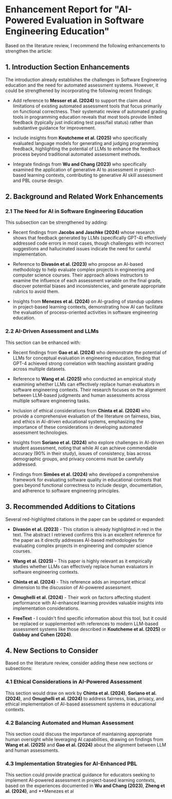 # Enhancement Report for "AI-Powered Evaluation in Software Engineering Education"

Based on the literature review, I recommend the following enhancements to strengthen the article:

## 1. Introduction Section Enhancements

The introduction already establishes the challenges in Software Engineering education and the need for automated assessment systems. However, it could be strengthened by incorporating the following recent findings:

- Add reference to **Messer et al. (2024)** to support the claim about limitations of existing automated assessment tools that focus primarily on functional correctness. Their systematic review of automated grading tools in programming education reveals that most tools provide limited feedback (typically just indicating test pass/fail status) rather than substantive guidance for improvement.

- Include insights from **Koutcheme et al. (2025)** who specifically evaluated language models for generating and judging programming feedback, highlighting the potential of LLMs to enhance the feedback process beyond traditional automated assessment methods.

- Integrate findings from **Wu and Chang (2023)** who specifically examined the application of generative AI to assessment in project-based learning contexts, contributing to generative AI skill assessment and PBL course design.

## 2. Background and Related Work Enhancements

### 2.1 The Need for AI in Software Engineering Education

This subsection can be strengthened by adding:

- Recent findings from **Jacobs and Jaschke (2024)** whose research shows that feedback generated by LLMs (specifically GPT-4) effectively addressed code errors in most cases, though challenges with incorrect suggestions and hallucinated issues indicate the need for careful implementation.

- Reference to **Divasón et al. (2023)** who propose an AI-based methodology to help evaluate complex projects in engineering and computer science courses. Their approach allows instructors to examine the influence of each assessment variable on the final grade, discover potential biases and inconsistencies, and generate appropriate rubrics to avoid them.

- Insights from **Menezes et al. (2024)** on AI-grading of standup updates in project-based learning contexts, demonstrating how AI can facilitate the evaluation of process-oriented activities in software engineering education.

### 2.2 AI-Driven Assessment and LLMs

This section can be enhanced with:

- Recent findings from **Gao et al. (2024)** who demonstrate the potential of LLMs for conceptual evaluation in engineering education, finding that GPT-4 achieved strong correlation with teaching assistant grading across multiple datasets.

- Reference to **Wang et al. (2025)** who conducted an empirical study examining whether LLMs can effectively replace human evaluators in software engineering contexts. Their research focuses on the alignment between LLM-based judgments and human assessments across multiple software engineering tasks.

- Inclusion of ethical considerations from **Chinta et al. (2024)** who provide a comprehensive evaluation of the literature on fairness, bias, and ethics in AI-driven educational systems, emphasizing the importance of these considerations in developing automated assessment technologies.

- Insights from **Soriano et al. (2024)** who explore challenges in AI-driven student assessment, noting that while AI can achieve commendable accuracy (90% in their study), issues of consistency, bias across demographic groups, and privacy concerns must be carefully addressed.

- Findings from **Simões et al. (2024)** who developed a comprehensive framework for evaluating software quality in educational contexts that goes beyond functional correctness to include design, documentation, and adherence to software engineering principles.

## 3. Recommended Additions to Citations

Several red-highlighted citations in the paper can be updated or expanded:

- **Divasón et al. (2023)** - This citation is already highlighted in red in the text. The abstract I retrieved confirms this is an excellent reference for the paper as it directly addresses AI-based methodologies for evaluating complex projects in engineering and computer science courses.

- **Wang et al. (2025)** - This paper is highly relevant as it empirically studies whether LLMs can effectively replace human evaluators in software engineering contexts.

- **Chinta et al. (2024)** - This reference adds an important ethical dimension to the discussion of AI-powered assessment.

- **Omughelli et al. (2024)** - Their work on factors affecting student performance with AI-enhanced learning provides valuable insights into implementation considerations.

- **FreeText** - I couldn't find specific information about this tool, but it could be replaced or supplemented with references to modern LLM-based assessment systems like those described in **Koutcheme et al. (2025)** or **Gabbay and Cohen (2024)**.

## 4. New Sections to Consider

Based on the literature review, consider adding these new sections or subsections:

### 4.1 Ethical Considerations in AI-Powered Assessment

This section would draw on work by **Chinta et al. (2024)**, **Soriano et al. (2024)**, and **Omughelli et al. (2024)** to address fairness, bias, privacy, and ethical implementation of AI-based assessment systems in educational contexts.

### 4.2 Balancing Automated and Human Assessment

This section could discuss the importance of maintaining appropriate human oversight while leveraging AI capabilities, drawing on findings from **Wang et al. (2025)** and **Gao et al. (2024)** about the alignment between LLM and human assessments.

### 4.3 Implementation Strategies for AI-Enhanced PBL

This section could provide practical guidance for educators seeking to implement AI-powered assessment in project-based learning contexts, based on the experiences documented in **Wu and Chang (2023)**, **Zheng et al. (2024)**, and **Menezes et al